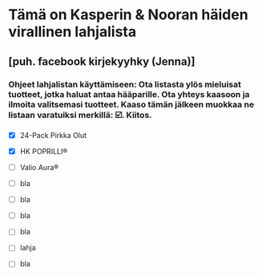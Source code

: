# Tämä on Kasperin & Nooran häiden virallinen lahjalista
## [puh. facebook kirjekyyhky (Jenna)]
### Ohjeet lahjalistan käyttämiseen: Ota listasta ylös mieluisat tuotteet, jotka haluat antaa hääparille. Ota yhteys kaasoon ja ilmoita valitsemasi tuotteet. Kaaso tämän jälkeen muokkaa ne listaan varatuiksi merkillä: ☑️. Kiitos.



- [x] 24-Pack Pirkka Olut
- [x] HK POPRILLI® 
- [ ] Valio Aura® 
- [ ] bla
- [ ] bla
- [ ] bla
- [ ] bla
- [ ] lahja
- [ ] bla

